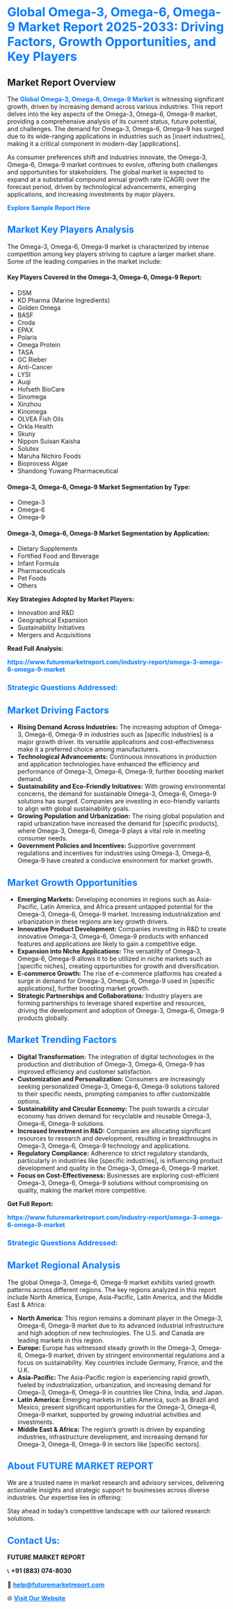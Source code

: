 <h1 style="color: #007BFF;">Global Omega-3, Omega-6, Omega-9 Market Report 2025-2033: Driving Factors, Growth Opportunities, and Key Players</h1>

<section id="overview">
<h2>Market Report Overview</h2>
<p>The <a href="https://www.futuremarketreport.com/industry-report/omega-3-omega-6-omega-9-market" style="color: #007BFF; text-decoration: none;"><strong>Global Omega-3, Omega-6, Omega-9 Market</strong></a> is witnessing significant growth, driven by increasing demand across various industries. This report delves into the key aspects of the Omega-3, Omega-6, Omega-9 market, providing a comprehensive analysis of its current status, future potential, and challenges. The demand for Omega-3, Omega-6, Omega-9 has surged due to its wide-ranging applications in industries such as [insert industries], making it a critical component in modern-day [applications].</p>
<p>As consumer preferences shift and industries innovate, the Omega-3, Omega-6, Omega-9 market continues to evolve, offering both challenges and opportunities for stakeholders. The global market is expected to expand at a substantial compound annual growth rate (CAGR) over the forecast period, driven by technological advancements, emerging applications, and increasing investments by major players.</p>
</section>

<section id="overview">
<p><a href="https://www.futuremarketreport.com/request-sample/reportId=79666" style="color: #007BFF; text-decoration: none;"><strong>Explore Sample Report Here</strong></a></p>
</section>

<section id="key-players">
<h2 style="color: #007BFF;">Market Key Players Analysis</h2>
<p>The Omega-3, Omega-6, Omega-9 market is characterized by intense competition among key players striving to capture a larger market share. Some of the leading companies in the market include:</p>
<h4>Key Players Covered in the Omega-3, Omega-6, Omega-9 Report:</h4>
<ul><li>DSM</li><li>KD Pharma (Marine Ingredients)</li><li>Golden Omega</li><li>BASF</li><li>Croda</li><li>EPAX</li><li>Polaris</li><li>Omega Protein</li><li>TASA</li><li>GC Rieber</li><li>Anti-Cancer</li><li>LYSI</li><li>Auqi</li><li>Hofseth BioCare</li><li>Sinomega</li><li>Xinzhou</li><li>Kinomega</li><li>OLVEA Fish Oils</li><li>Orkla Health</li><li>Skuny</li><li>Nippon Suisan Kaisha</li><li>Solutex</li><li>Maruha Nichiro Foods</li><li>Bioprocess Algae</li><li>Shandong Yuwang Pharmaceutical</li></ul>
<h4>Omega-3, Omega-6, Omega-9 Market Segmentation by Type:</h4>
<ul><li>Omega-3</li><li>Omega-6</li><li>Omega-9</li></ul>

<h4>Omega-3, Omega-6, Omega-9 Market Segmentation by Application:</h4>
<ul><li>Dietary Supplements</li><li>Fortified Food and Beverage</li><li>Infant Formula</li><li>Pharmaceuticals</li><li>Pet Foods</li><li>Others</li></ul>
<p><strong>Key Strategies Adopted by Market Players:</strong></p>
<ul>
<li>Innovation and R&D</li>
<li>Geographical Expansion</li>
<li>Sustainability Initiatives</li>
<li>Mergers and Acquisitions</li>
</ul>
</section>

<section>
<p><strong>Read Full Analysis: </strong></p><a href="https://www.futuremarketreport.com/industry-report/omega-3-omega-6-omega-9-market" style="color: #007BFF; text-decoration: none;"><strong>https://www.futuremarketreport.com/industry-report/omega-3-omega-6-omega-9-market</strong></a>
<h3 style="color: #007BFF;">Strategic Questions Addressed:</h3>
</section>

<section id="driving-factors">
<h2 style="color: #007BFF;">Market Driving Factors</h2>
<ul>
<li><strong>Rising Demand Across Industries:</strong> The increasing adoption of Omega-3, Omega-6, Omega-9 in industries such as [specific industries] is a major growth driver. Its versatile applications and cost-effectiveness make it a preferred choice among manufacturers.</li>
<li><strong>Technological Advancements:</strong> Continuous innovations in production and application technologies have enhanced the efficiency and performance of Omega-3, Omega-6, Omega-9, further boosting market demand.</li>
<li><strong>Sustainability and Eco-Friendly Initiatives:</strong> With growing environmental concerns, the demand for sustainable Omega-3, Omega-6, Omega-9 solutions has surged. Companies are investing in eco-friendly variants to align with global sustainability goals.</li>
<li><strong>Growing Population and Urbanization:</strong> The rising global population and rapid urbanization have increased the demand for [specific products], where Omega-3, Omega-6, Omega-9 plays a vital role in meeting consumer needs.</li>
<li><strong>Government Policies and Incentives:</strong> Supportive government regulations and incentives for industries using Omega-3, Omega-6, Omega-9 have created a conducive environment for market growth.</li>
</ul>
</section>

<section id="growth-opportunities">
<h2 style="color: #007BFF;">Market Growth Opportunities</h2>
<ul>
<li><strong>Emerging Markets:</strong> Developing economies in regions such as Asia-Pacific, Latin America, and Africa present untapped potential for the Omega-3, Omega-6, Omega-9 market. Increasing industrialization and urbanization in these regions are key growth drivers.</li>
<li><strong>Innovative Product Development:</strong> Companies investing in R&D to create innovative Omega-3, Omega-6, Omega-9 products with enhanced features and applications are likely to gain a competitive edge.</li>
<li><strong>Expansion into Niche Applications:</strong> The versatility of Omega-3, Omega-6, Omega-9 allows it to be utilized in niche markets such as [specific niches], creating opportunities for growth and diversification.</li>
<li><strong>E-commerce Growth:</strong> The rise of e-commerce platforms has created a surge in demand for Omega-3, Omega-6, Omega-9 used in [specific applications], further boosting market growth.</li>
<li><strong>Strategic Partnerships and Collaborations:</strong> Industry players are forming partnerships to leverage shared expertise and resources, driving the development and adoption of Omega-3, Omega-6, Omega-9 products globally.</li>
</ul>
</section>

<section id="trending-factors">
<h2 style="color: #007BFF;">Market Trending Factors</h2>
<ul>
<li><strong>Digital Transformation:</strong> The integration of digital technologies in the production and distribution of Omega-3, Omega-6, Omega-9 has improved efficiency and customer satisfaction.</li>
<li><strong>Customization and Personalization:</strong> Consumers are increasingly seeking personalized Omega-3, Omega-6, Omega-9 solutions tailored to their specific needs, prompting companies to offer customizable options.</li>
<li><strong>Sustainability and Circular Economy:</strong> The push towards a circular economy has driven demand for recyclable and reusable Omega-3, Omega-6, Omega-9 solutions.</li>
<li><strong>Increased Investment in R&D:</strong> Companies are allocating significant resources to research and development, resulting in breakthroughs in Omega-3, Omega-6, Omega-9 technology and applications.</li>
<li><strong>Regulatory Compliance:</strong> Adherence to strict regulatory standards, particularly in industries like [specific industries], is influencing product development and quality in the Omega-3, Omega-6, Omega-9 market.</li>
<li><strong>Focus on Cost-Effectiveness:</strong> Businesses are exploring cost-efficient Omega-3, Omega-6, Omega-9 solutions without compromising on quality, making the market more competitive.</li>
</ul>
</section>

<section>
<p><strong>Get Full Report: </strong></p><a href="https://www.futuremarketreport.com/industry-report/omega-3-omega-6-omega-9-market" style="color: #007BFF; text-decoration: none;"><strong>https://www.futuremarketreport.com/industry-report/omega-3-omega-6-omega-9-market</strong></a>
<h3 style="color: #007BFF;">Strategic Questions Addressed:</h3>
</section>


<section id="regional-analysis">
<h2 style="color: #007BFF;">Market Regional Analysis</h2>
<p>The global Omega-3, Omega-6, Omega-9 market exhibits varied growth patterns across different regions. The key regions analyzed in this report include North America, Europe, Asia-Pacific, Latin America, and the Middle East & Africa:</p>
<ul>
<li><strong>North America:</strong> This region remains a dominant player in the Omega-3, Omega-6, Omega-9 market due to its advanced industrial infrastructure and high adoption of new technologies. The U.S. and Canada are leading markets in this region.</li>
<li><strong>Europe:</strong> Europe has witnessed steady growth in the Omega-3, Omega-6, Omega-9 market, driven by stringent environmental regulations and a focus on sustainability. Key countries include Germany, France, and the U.K.</li>
<li><strong>Asia-Pacific:</strong> The Asia-Pacific region is experiencing rapid growth, fueled by industrialization, urbanization, and increasing demand for Omega-3, Omega-6, Omega-9 in countries like China, India, and Japan.</li>
<li><strong>Latin America:</strong> Emerging markets in Latin America, such as Brazil and Mexico, present significant opportunities for the Omega-3, Omega-6, Omega-9 market, supported by growing industrial activities and investments.</li>
<li><strong>Middle East & Africa:</strong> The region’s growth is driven by expanding industries, infrastructure development, and increasing demand for Omega-3, Omega-6, Omega-9 in sectors like [specific sectors].</li>
</ul>
</section>

<footer>
<h2 style="color: #007BFF;">About FUTURE MARKET REPORT</h2>
<p>We are a trusted name in market research and advisory services, delivering actionable insights and strategic support to businesses across diverse industries. Our expertise lies in offering:</p>

<p>Stay ahead in today’s competitive landscape with our tailored research solutions.</p>

<h2 style="color: #007BFF;">Contact Us:</h2>
<p><strong>FUTURE MARKET REPORT</strong></p>
<p>📞 <strong>+91 (883) 074-8030</strong></p>
<p>📧 <strong><a href="mailto:help@futuremarketreport.com" style="color: #007BFF;">help@futuremarketreport.com</a></strong></p>
<p>🌐 <strong><a href="https://www.futuremarketreport.com/" style="color: #007BFF;">Visit Our Website</a></strong></p>
</footer>